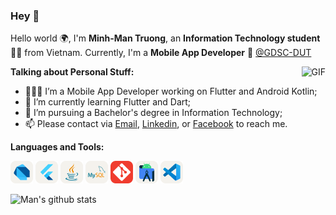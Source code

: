 ### Hey 👋

Hello world 🌍, I'm **Minh-Man Truong**, an **Information Technology student** 👨‍💻 from Vietnam. Currently, I'm a **Mobile App Developer** 📱 [@GDSC-DUT](https://github.com/dscdut)

  <img align="right" alt="GIF" src="https://media.giphy.com/media/836HiJc7pgzy8iNXCn/giphy.gif" />

**Talking about Personal Stuff:**

- 👨🏽‍💻 I’m a Mobile App Developer working on Flutter and Android Kotlin;
- 🌱 I’m currently learning Flutter and Dart;
- 🚀 I’m pursuing a Bachelor's degree in Information Technology;
- 📫 Please contact via [Email](mantruong293@gmail.com), [Linkedin](https://www.linkedin.com/in/minhman293/), or [Facebook](https://www.facebook.com/minhman293) to reach me.

**Languages and Tools:**  

<code><img height="36" src="https://github.com/tandpfun/skill-icons/blob/main/icons/Dart-Light.svg"></code>
<code><img height="36" src="https://github.com/tandpfun/skill-icons/blob/main/icons/Flutter-Light.svg"></code>
<code><img height="36" src="https://github.com/tandpfun/skill-icons/blob/main/icons/Java-Light.svg"></code>
<code><img height="36" src="https://github.com/tandpfun/skill-icons/blob/main/icons/MySQL-Light.svg"></code>
<code><img height="36" src="https://github.com/tandpfun/skill-icons/blob/main/icons/Git.svg"></code>
<code><img height="36" src="https://github.com/tandpfun/skill-icons/blob/main/icons/AndroidStudio-Light.svg"></code>
<code><img height="36" src="https://github.com/tandpfun/skill-icons/blob/main/icons/VSCode-Light.svg"></code>


![Man's github stats](https://github-readme-stats.vercel.app/api?username=minhman293&show_icons=true&hide_border=true)
